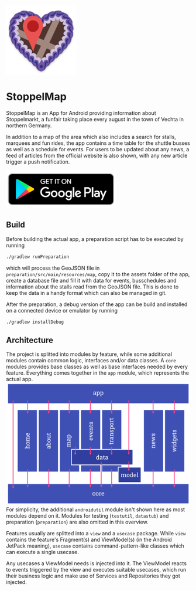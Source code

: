 ![icon](.gitlab/stoppelmap_logo.png)

# StoppelMap

StoppelMap is an App for Android providing information about Stoppelmarkt, a funfair taking place every august in the town of Vechta in northern Germany.

In addition to a map of the area which also includes a search for stalls, marquees and fun rides, the app contains a time table for the shuttle busses as well as a schedule for events. For users to be updated about any news, a feed of articles from the official website is also shown, with any new article trigger a push notification.

[![icon](.gitlab/google_play_badge.png)](https://play.google.com/store/apps/details?id=com.jonasgerdes.stoppelmap)

## Build

Before building the actual app, a preparation script has to be executed by running

```sh
./gradlew runPreparation
```

which will process the GeoJSON file in `preparation/src/main/resources/map`, copy it to the assets folder of the app, create a database file and fill it with data for events, busschedules and information about the stalls read from the GeoJSON file.
This is done to keep the data in a handy format which can also be managed in git.

After the preparation, a debug version of the app can be build and installed on a connected device or emulator by running

```sh
./gradlew installDebug
```

## Architecture

The project is splitted into modules by feature, while some additional modules contain common logic, interfaces and/or data classes.
A `core` modules provides base classes as well as base interfaces needed by every feature. Everything comes together in the `app` module, which represents the actual app.
![modules](.gitlab/modules.png)
For simplicity, the additional `androidutil` module isn't shown here as most modules depend on it. Modules for testing (`testutil`, `datastub`) and preparation (`preparation`) are also omitted in this overview.

Features usually are splitted into a `view` and a `usecase` package. While `view` contains the feature's Fragment(s) and ViewModel(s) (in the Android JetPack meaning), `usecase` contains command-pattern-like classes which can execute a single usecase.

Any usecases a ViewModel needs is injected into it. The ViewModel reacts to events triggered by the view and executes suitable usecases, which run their business logic and make use of Services and Repositories they got injected.
